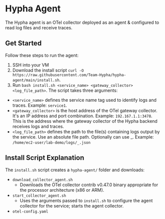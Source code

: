 # Hypha Agent

The Hypha agent is an OTel collector deployed as an agent & configured to read log files and receive traces.

## Get Started

Follow these steps to run the agent:

1. SSH into your VM
2. Download the install script `curl -O https://raw.githubusercontent.com/Team-Hypha/hypha-agent/main/install.sh`.
3. Run `bash install.sh <service_name> <gateway_collector> <log_file_path>`. The script takes three arguments:

- `<service_name>` defines the service name tag used to identify logs and traces. Example: `service1`.
- `<gateway_collector>` is the host address of the OTel gateway collector. It's an IP address and port combination. Example: `192.167.1.1:3478`. This is the address where the gateway collector of the Hypha backend receives logs and traces.
- `<log_file_path>` defines the path to the file(s) containing logs output by the service. Use an absolute file path. Optionally can use _. Example: `/home/ec2-user/lab-demo/logs/_.json`

## Install Script Explanation

The `install.sh` script creates a `hypha-agent/` folder and downloads:

- `download_collector_agent.sh`
  - Downloads the OTel collector contrib v0.47.0 binary appropriate for the processor architecture (x86 or ARM).
- `start_collector_agent.sh`
  - Uses the arguments passed to `install.sh` to configure the agent collector for the service; starts the agent collector.
- `otel-config.yaml`
